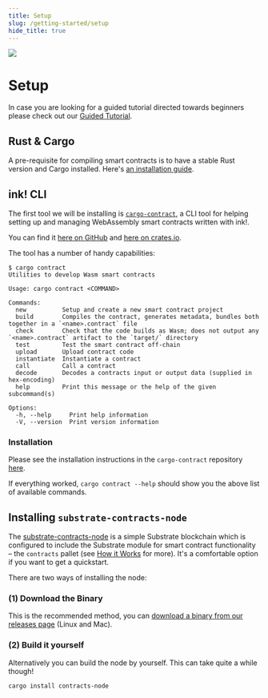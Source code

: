 ```yaml
---
title: Setup
slug: /getting-started/setup
hide_title: true
---
```


<img src="/img/title/setup.svg" className="titlePic" />

# Setup

In case you are looking for a guided tutorial directed
towards beginners please check out our [Guided Tutorial](https://docs.substrate.io/tutorials/smart-contracts/).

## Rust & Cargo

A pre-requisite for compiling smart contracts is to have a stable Rust version and Cargo installed. Here's [an installation guide](https://doc.rust-lang.org/cargo/getting-started/installation.html).

## ink! CLI

The first tool we will be installing is [`cargo-contract`](https://github.com/paritytech/cargo-contract),
a CLI tool for helping setting up and managing WebAssembly smart contracts written with ink!.

You can find it [here on GitHub](https://github.com/paritytech/cargo-contract)
and [here on crates.io](https://crates.io/crates/cargo-contract).

The tool has a number of handy capabilities:

```
$ cargo contract       
Utilities to develop Wasm smart contracts

Usage: cargo contract <COMMAND>

Commands:
  new          Setup and create a new smart contract project
  build        Compiles the contract, generates metadata, bundles both together in a `<name>.contract` file
  check        Check that the code builds as Wasm; does not output any `<name>.contract` artifact to the `target/` directory
  test         Test the smart contract off-chain
  upload       Upload contract code
  instantiate  Instantiate a contract
  call         Call a contract
  decode       Decodes a contracts input or output data (supplied in hex-encoding)
  help         Print this message or the help of the given subcommand(s)

Options:
  -h, --help     Print help information
  -V, --version  Print version information
```

### Installation

Please see the installation instructions in the `cargo-contract` repository [here](https://github.com/paritytech/cargo-contract#installation).

If everything worked, `cargo contract --help` should show you the above list of available commands.

## Installing `substrate-contracts-node`

The [substrate-contracts-node](https://github.com/paritytech/substrate-contracts-node) is
a simple Substrate blockchain which is configured to include the Substrate module for
smart contract functionality – the `contracts` pallet (see [How it Works](versioned_docs/version-4.x/introd_docs/version-4.x/intro/how-it-works.md) for more).
It's a comfortable option if you want to get a quickstart.

There are two ways of installing the node:

### (1) Download the Binary
This is the recommended method, you can
[download a binary from our releases page](https://github.com/paritytech/substrate-contracts-node/releases)
(Linux and Mac). 

### (2) Build it yourself

Alternatively you can build the node by yourself.
This can take quite a while though!

```bash
cargo install contracts-node
```
